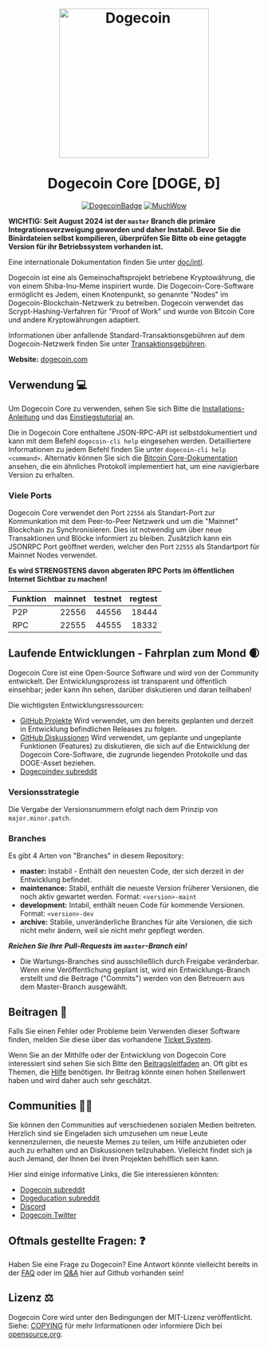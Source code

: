 <h1 align="center">
<img src="https://static.tumblr.com/ppdj5y9/Ae9mxmxtp/300coin.png" alt="Dogecoin" width="300"/>
<br/><br/>
Dogecoin Core [DOGE, Ð]  
</h1>

<div align="center">

[![DogecoinBadge](https://img.shields.io/badge/Doge-Coin-yellow.svg)](https://dogecoin.com)
[![MuchWow](https://img.shields.io/badge/Much-Wow-yellow.svg)](https://dogecoin.com)

</div>

**WICHTIG: Seit August 2024 ist der `master` Branch die primäre Integrationsverzweigung geworden und daher Instabil.
Bevor Sie die Binärdateien selbst kompilieren, überprüfen Sie Bitte ob eine getaggte Version für ihr Betriebssystem vorhanden ist.**
 
Eine internationale Dokumentation finden Sie unter [doc/intl](doc/intl/README.md).
 
Dogecoin ist eine als Gemeinschaftsprojekt betriebene Kryptowährung, die von einem Shiba-Inu-Meme inspiriert wurde.
Die Dogecoin-Core-Software ermöglicht es Jedem, einen Knotenpunkt, so genannte "Nodes" im Dogecoin-Blockchain-Netzwerk zu betreiben.
Dogecoin verwendet das Scrypt-Hashing-Verfahren für "Proof of Work" und wurde von Bitcoin Core und andere Kryptowährungen adaptiert.
 
Informationen über anfallende Standard-Transaktionsgebühren auf dem Dogecoin-Netzwerk finden Sie unter [Transaktionsgebühren](doc/fee-recommendation.md).

**Website:** [dogecoin.com](https://dogecoin.com)
 
## Verwendung 💻
 
Um Dogecoin Core zu verwenden, sehen Sie sich Bitte die [Installations-Anleitung](INSTALL.md) und das [Einstiegstutorial](doc/getting-started.md) an.
 
Die in Dogecoin Core enthaltene JSON-RPC-API ist selbstdokumentiert und kann mit dem Befehl `dogecoin-cli help` eingesehen werden. Detailliertere Informationen zu jedem Befehl finden Sie unter `dogecoin-cli help <command>`. Alternativ können Sie sich die [Bitcoin Core-Dokumentation](https://developer.bitcoin.org/reference/rpc/) ansehen, die ein ähnliches Protokoll implementiert hat, um eine navigierbare Version zu erhalten.
 
### Viele Ports

Dogecoin Core verwendet den Port `22556` als Standart-Port zur Kommunkation
mit dem Peer-to-Peer Netzwerk und um die "Mainnet" Blockchain zu Synchronisieren.
Dies ist notwendig um über neue Transaktionen und Blöcke informiert zu bleiben.
Zusätzlich kann ein JSONRPC Port geöffnet werden, welcher den Port `22555` als Standartport für Mainnet Nodes verwendet.

**Es wird STRENGSTENS davon abgeraten RPC Ports im öffentlichen Internet Sichtbar zu machen!**

| Funktion | mainnet | testnet | regtest |
| :------- | ------: | ------: | ------: |
| P2P      |   22556 |   44556 |   18444 |
| RPC      |   22555 |   44555 |   18332 |

## Laufende Entwicklungen - Fahrplan zum Mond 🌒

Dogecoin Core ist eine Open-Source Software und wird von der Community entwickelt.
Der Entwicklungsprozess ist transparent und öffentlich einsehbar; jeder kann ihn sehen, darüber diskutieren und daran teilhaben!

Die wichtigsten Entwicklungsressourcen:

* [GitHub Projekte](https://github.com/dogecoin/dogecoin/projects) 
  Wird verwendet, um den bereits geplanten und derzeit in Entwicklung befindlichen Releases zu folgen.
* [GitHub Diskussionen](https://github.com/dogecoin/dogecoin/discussions)
  Wird verwendet, um geplante und ungeplante Funktionen (Features) zu diskutieren, die sich auf die Entwicklung der Dogecoin Core-Software, die zugrunde liegenden Protokolle und das DOGE-Asset beziehen.
* [Dogecoindev subreddit](https://www.reddit.com/r/dogecoindev/)

### Versionsstrategie

Die Vergabe der Versionsnummern efolgt nach dem Prinzip von ```major.minor.patch```.

### Branches
Es gibt 4 Arten von "Branches" in diesem Repository:

- **master:** Instabil - Enthält den neuesten Code, der sich derzeit in der Entwicklung befindet.
- **maintenance:** Stabil, enthält die neueste Version früherer Versionen, die noch aktiv gewartet werden. Format: ```<version>-maint```
- **development:** Intabil, enthält neuen Code für kommende Versionen. Format: ```<version>-dev```
- **archive:** Stabile, unveränderliche Branches für alte Versionen, die sich nicht mehr ändern, weil sie nicht mehr gepflegt werden.

***Reichen Sie Ihre Pull-Requests im `master`-Branch ein!***

* Die Wartungs-Branches sind ausschließlich durch Freigabe veränderbar. Wenn eine Veröffentlichung geplant ist, wird ein Entwicklungs-Branch erstellt und die Beitrage ("Commits") werden von den Betreuern aus dem Master-Branch ausgewählt.

## Beitragen 🤝
 
Falls Sie einen Fehler oder Probleme beim Verwenden dieser Software finden, melden Sie diese über das vorhandene [Ticket System](https://github.com/dogecoin/dogecoin/issues/new?assignees=&labels=bug&template=bug_report.md&title=%5Bbug%5D+).
 
Wenn Sie an der Mithilfe oder der Entwicklung von Dogecoin Core interessiert sind sehen Sie sich Bitte den [Beitragsleitfaden](CONTRIBUTING.md) an.
Oft gibt es Themen, die [Hilfe](https://github.com/dogecoin/dogecoin/labels/help%20wanted) benötigen. Ihr Beitrag könnte einen hohen Stellenwert haben und wird daher auch sehr geschätzt.
 
## Communities 🚀🍾
 
Sie können den Communities auf verschiedenen sozialen Medien beitreten.
Herzlich sind sie Eingeladen sich umzusehen um neue Leute kennenzulernen, die neueste Memes zu teilen, um Hilfe anzubieten oder auch zu erhalten und an Diskussionen teilzuhaben.
Vielleicht findet sich ja auch Jemand, der Ihnen bei ihren Projekten behilflich sein kann.
 
Hier sind einige informative Links, die Sie interessieren könnten:
 
* [Dogecoin subreddit](https://www.reddit.com/r/dogecoin/)
* [Dogeducation subreddit](https://www.reddit.com/r/dogeducation/)
* [Discord](https://discord.gg/dogecoin)
* [Dogecoin Twitter](https://twitter.com/dogecoin) 
 
## Oftmals gestellte Fragen: ❓
 
Haben Sie eine Frage zu Dogecoin? Eine Antwort könnte vielleicht bereits in der [FAQ](doc/FAQ.md) oder im
[Q&A](https://github.com/dogecoin/dogecoin/discussions/categories/q-a) hier auf Github vorhanden sein!
 
## Lizenz ⚖️
 
Dogecoin Core wird unter den Bedingungen der MIT-Lizenz veröffentlicht.
Siehe: [COPYING](COPYING) für mehr Informationen oder informiere Dich bei [opensource.org](https://opensource.org/licenses/MIT).
